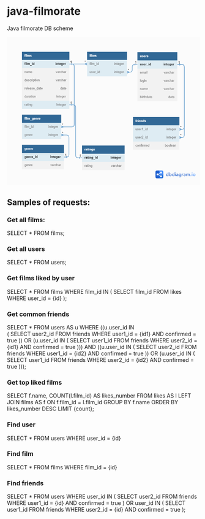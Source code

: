 # java-filmorate

Java filmorate DB scheme

<img src="image/ERDB.png">

## Samples of requests:

### Get all films:
SELECT *
FROM films;

### Get all users
SELECT *
FROM users;

### Get films liked by user
SELECT *
FROM films
WHERE film_id IN 
(
    SELECT film_id
    FROM likes
    WHERE user_id = {id}
);

### Get common friends
SELECT *
FROM users AS u
WHERE ((u.user_id IN \
(
    SELECT user2_id
    FROM friends
    WHERE user1_id = {id1} AND confirmed = true
)) OR (u.user_id IN (
    SELECT user1_id
    FROM friends
    WHERE user2_id = {id1} AND confirmed = true
)))
AND ((u.user_id IN (
    SELECT user2_id
    FROM friends
    WHERE user1_id = {id2} AND confirmed = true
)) OR (u.user_id IN (
    SELECT user1_id
    FROM friends
    WHERE user2_id = {id2} AND confirmed = true
)));

### Get top liked films
SELECT f.name,
COUNT(l.film_id) AS likes_number
FROM likes AS l
LEFT JOIN films AS f ON f.film_id = l.film_id
GROUP BY f.name
ORDER BY likes_number DESC
LIMIT {count};

### Find user
SELECT *
FROM users
WHERE user_id = {id}

### Find film
SELECT *
FROM films
WHERE film_id = {id}

### Find friends
SELECT *
FROM users
WHERE user_id IN (
    SELECT user2_id
    FROM friends
    WHERE user1_id = {id} AND confirmed = true
) OR user_id IN (
    SELECT user1_id
    FROM friends
    WHERE user2_id = {id} AND confirmed = true
);